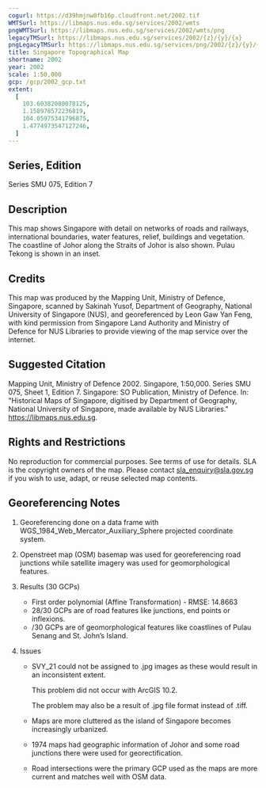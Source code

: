 ```yaml
---
cogurl: https://d39hmjnw8fb16p.cloudfront.net/2002.tif
WMTSurl: https://libmaps.nus.edu.sg/services/2002/wmts
pngWMTSurl: https://libmaps.nus.edu.sg/services/2002/wmts/png
legacyTMSurl: https://libmaps.nus.edu.sg/services/2002/{z}/{y}/{x}
pngLegacyTMSurl: https://libmaps.nus.edu.sg/services/png/2002/{z}/{y}/{x}
title: Singapore Topographical Map
shortname: 2002
year: 2002
scale: 1:50,000
gcp: /gcp/2002_gcp.txt
extent:
  [
    103.60382080078125,
    1.158978572236819,
    104.05975341796875,
    1.4774973547127246,
  ]
---
```


## Series, Edition

Series SMU 075, Edition 7

## Description

This map shows Singapore with detail on networks of roads and railways, international boundaries, water features, relief, buildings and vegetation. The coastline of Johor along the Straits of Johor is also shown. Pulau Tekong is shown in an inset.

## Credits

This map was produced by the Mapping Unit, Ministry of Defence, Singapore, scanned by Sakinah Yusof, Department of Geography, National University of Singapore (NUS), and georeferenced by Leon Gaw Yan Feng, with kind permission from Singapore Land Authority and Ministry of Defence for NUS Libraries to provide viewing of the map service over the internet.

## Suggested Citation

Mapping Unit, Ministry of Defence 2002. Singapore, 1:50,000. Series SMU 075, Sheet 1, Edition 7. Singapore: SO Publication, Ministry of Defence. In: "Historical Maps of Singapore, digitised by Department of Geography, National University of Singapore, made available by NUS Libraries." https://libmaps.nus.edu.sg.

## Rights and Restrictions

No reproduction for commercial purposes. See terms of use for details. SLA is the copyright owners of the map. Please contact sla_enquiry@sla.gov.sg if you wish to use, adapt, or reuse selected map contents.

## Georeferencing Notes

1. Georeferencing done on a data frame with WGS_1984_Web_Mercator_Auxiliary_Sphere projected coordinate system.

2. Openstreet map (OSM) basemap was used for georeferencing road junctions while satellite imagery was used for geomorphological features.

3. Results (30 GCPs)

   - First order polynomial (Affine Transformation) - RMSE: 14.8663
   - 28/30 GCPs are of road features like junctions, end points or inflexions.
   - /30 GCPs are of geomorphological features like coastlines of Pulau Senang and St. John’s Island.

4. Issues

   - SVY_21 could not be assigned to .jpg images as these would result in an inconsistent extent.

     This problem did not occur with ArcGIS 10.2.

     The problem may also be a result of .jpg file format instead of .tiff.

   - Maps are more cluttered as the island of Singapore becomes increasingly urbanized.
   - 1974 maps had geographic information of Johor and some road junctions there were used for georectification.
   - Road intersections were the primary GCP used as the maps are more current and matches well with OSM data.
